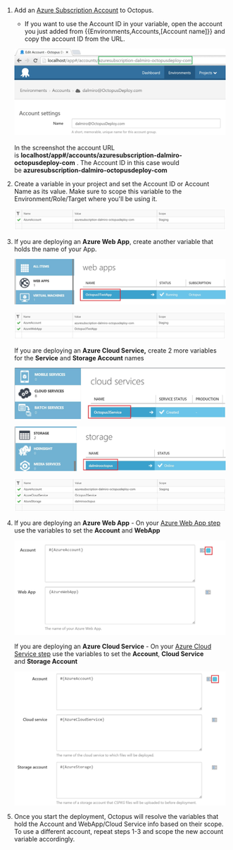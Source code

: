 1. Add an [Azure Subscription Account](/docs/infrastructure/environments/accounts/azure-account.md) to Octopus.
    * If you want to use the Account ID in your variable, open the account you just added from {{Environments,Accounts,[Account name]}} and copy the account ID from the URL.

    ![Account Id](../../images/3049102/3278481.jpg "width=500")
    ​    
    In the screenshot the account URL is **localhost/app#/accounts/azuresubscription-dalmiro-octopusdeploy-com** . The Account ID in this case would be **azuresubscription-dalmiro-octopusdeploy-com**
2. Create a variable in your project and set the Account ID or Account Name as its value. Make sure to scope this variable to the Environment/Role/Target where you'll be using it.

    ![variable](../../images/3049102/3278490.jpg "width=500")

3. If you are deploying an **Azure Web App**, create another variable that holds the name of your App.  

    ![Azure web app](../../images/3049102/3278485.jpg "width=500")

    ![Scoped variables](../../images/3049102/3278486.jpg "width=500")

    If you are deploying an **Azure Cloud Service,** create 2 more variables for the **Service** and **Storage Account** names

    ![Cloud service](../../images/3049102/3278489.jpg "width=500")

    ![Azure storage](../../images/3049102/3278494.jpg "width=500")

    ![](../../images/3049102/3278487.jpg "width=500")

4. If you are deploying an **Azure Web App** - On your [Azure Web App step](/docs/deploying-applications/deploying-to-azure/deploying-a-package-to-an-azure-web-app/index.md) use the variables to set the **Account** and **WebApp**

    ![Web app bindings](../../images/3049102/3278496.jpg "width=500")

    If you are deploying an **Azure Cloud Service** - On your [Azure Cloud Service step](/docs/deploying-applications/deploying-to-azure/deploying-a-package-to-an-azure-cloud-service/index.md) use the variables to set the **Account**, **Cloud Service** and **Storage Account**

    ![Cloud service bindings](../../images/3049102/3278497.jpg "width=500")

5. Once you start the deployment, Octopus will resolve the variables that hold the Account and WebApp/Cloud Service info based on their scope. To use a different account, repeat steps 1-3 and scope the new account variable accordingly.
